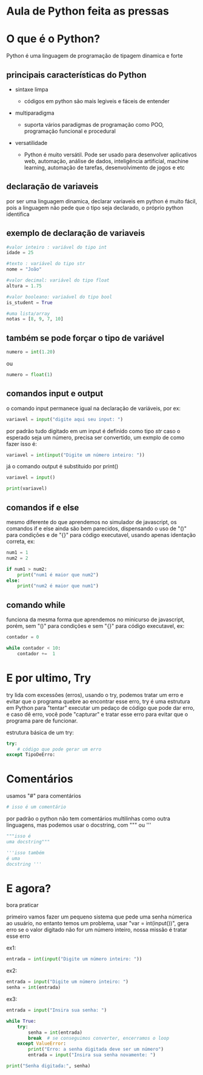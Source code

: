 # Aula de Python feita as pressas

# O que é o Python? 

Python é uma linguagem de programação de tipagem dinamica e forte

## principais características do Python

- sintaxe limpa
    - códigos em python são mais legiveis e fáceis de entender

- multiparadigma
    - suporta vários paradigmas de programação como POO, programação funcional e procedural

- versatilidade
    - Python é muito versátil. Pode ser usado para desenvolver aplicativos web, automação, análise de dados, inteligência artificial, machine learning, automação de tarefas, desenvolvimento de jogos e etc

## declaração de variaveis

por ser uma linguagem dinamica, declarar variaveis em python é muito fácil, pois a linguagem não pede que o tipo seja declarado, o próprio python identifica

## exemplo de declaração de variaveis

```python 
#valor inteiro : variável do tipo int
idade = 25

#texto : variável do tipo str
nome = "João"

#valor decimal: variável do tipo float
altura = 1.75

#valor booleano: variaável do tipo bool
is_student = True

#uma lista/array
notas = [8, 9, 7, 10]
```

## também se pode forçar o tipo de variável

```python
numero = int(1.20)
```
ou
```python
numero = float(1)
```

## comandos input e output

o comando input permanece igual na declaração de variáveis, por ex:

```python
variavel = input("digite aqui seu input: ")
```

por padrão tudo digitado em um input é definido como tipo _str_ caso o esperado seja um número, precisa ser convertido, um exmplo de como fazer isso é:

```python
variavel = int(input("Digite um número inteiro: "))
```

já o comando output é substituido por print()

```python
variavel = input()

print(variavel)
```

## comandos if e else

mesmo diferente do que aprendemos no simulador de javascript, os comandos if e else ainda são bem parecidos, dispensando o uso de "()" para condições e de "{}" para código executavel, usando apenas identação correta, ex: 

```python
num1 = 1
num2 = 2

if num1 > num2:
    print("num1 é maior que num2")
else:
    print("num2 é maior que num1")
```

## comando while

funciona da mesma forma que aprendemos no minicurso de javascript, porém, sem "()" para condições e sem "{}" para código executavel, ex:

```python
contador = 0

while contador < 10:
    contador +=  1
```

# E por ultimo, Try

try lida com excessões (erros), usando o try, podemos tratar um erro e evitar que o programa quebre ao encontrar esse erro,  try é uma estrutura em Python para "tentar" executar um pedaço de código que pode dar erro, e caso dê erro, você pode "capturar" e tratar esse erro para evitar que o programa pare de funcionar.

estrutura básica de um try:

```python
try:
    # código que pode gerar um erro
except TipoDeErro:
```

# Comentários

usamos "#" para comentários

```python
# isso é um comentário
```

por padrão o python não tem comentários multilinhas como outra linguagens, mas podemos usar o docstring, com """ ou '''

```python
"""isso é
uma docstring"""

'''isso também
é uma
docstring '''
```


# E agora?

bora praticar

primeiro vamos fazer um pequeno sistema que pede uma senha númerica ao usuário, no entanto temos um problema, usar "var = int(input())", gera erro se o valor digitado não for um número inteiro, nossa missão é tratar esse erro


ex1:

```python
entrada = int(input("Digite um número inteiro: "))
```

ex2:

```python
entrada = input("Digite um número inteiro: ")
senha = int(entrada)
```

ex3:

```python
entrada = input("Insira sua senha: ")

while True:
    try:
        senha = int(entrada)
        break  # se conseguimos converter, encerramos o loop
    except ValueError:
        print("Erro: a senha digitada deve ser um número")
        entrada = input("Insira sua senha novamente: ")

print("Senha digitada:", senha)
```
